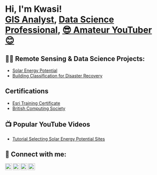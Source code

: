 <h1>Hi, I'm Kwasi! <br/><a href="https://github.com/KwasiKodie">GIS Analyst</a>, <a href="https://www.linkedin.com/in/kwasi-kodie-121095265/">Data Science Professional</a>, <a href="https://www.youtube.com/c/joshmadakor">😎 Amateur YouTuber 😊</a></h1>

<h2>👨‍💻 Remote Sensing & Data Science Projects:</h2>

  - [Solar Energy Potential](https://github.com/KwasiKodie/SolarEnergyPotential)
  - [Building Classification for Disaster Recovery](https://github.com/KwasiKodie/BuildingClassification)

<h2> Certifications</h2>

- [Esri Training Certificate](https://www.youtube.com/watch?v=a83ASGn_V_s)
- [British Computing Society](https://www.bcs.org/membership-and-registrations/)

<h2>📺 Popular YouTube Videos</h2>

- [Tutorial Selecting Solar Energy Potential Sites](https://www.youtube.com/watch?v=a83ASGn_V_s)

<h2> 🤳 Connect with me:</h2>

[<img align="left" alt="JoshMadakor | YouTube" width="22px" src="https://cdn.jsdelivr.net/npm/simple-icons@v3/icons/youtube.svg" />][youtube]
[<img align="left" alt="JoshMadakor | Twitter" width="22px" src="https://cdn.jsdelivr.net/npm/simple-icons@v3/icons/twitter.svg" />][twitter]
[<img align="left" alt="JoshMadakor | LinkedIn" width="22px" src="https://cdn.jsdelivr.net/npm/simple-icons@v3/icons/linkedin.svg" />][linkedin]
[<img align="left" alt="JoshMadakor | Instagram" width="22px" src="https://cdn.jsdelivr.net/npm/simple-icons@v3/icons/instagram.svg" />][instagram]

[twitter]: https://twitter.com/joshmadakor
[youtube]: https://www.youtube.com/c/joshmadakor
[instagram]: https://www.instagram.com/joshmadakor/
[linkedin]: https://linkedin.com/in/joshmadakor

<!--
**joshmadakor1/joshmadakor1** is a ✨ _special_ ✨ repository because its `README.md` (this file) appears on your GitHub profile.

Here are some ideas to get you started:

- 🔭 I’m currently working on ...
- 🌱 I’m currently learning ...
- 👯 I’m looking to collaborate on ...
- 🤔 I’m looking for help with ...
- 💬 Ask me about ...
- 📫 How to reach me: ...
- 😄 Pronouns: ...
- ⚡ Fun fact: ...
-->
